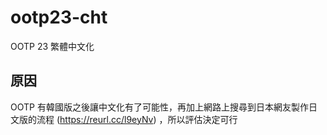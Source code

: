 # ootp23-cht
OOTP 23 繁體中文化

## 原因
OOTP 有韓國版之後讓中文化有了可能性，再加上網路上搜尋到日本網友製作日文版的流程 (https://reurl.cc/l9eyNv) ，所以評估決定可行


